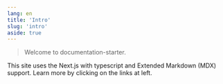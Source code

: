 ```yaml
---
lang: en
title: 'Intro'
slug: 'intro'
aside: true
---
```


> Welcome to documentation-starter.

This site uses the Next.js with typescript and Extended Markdown (MDX) support. Learn more by clicking on the links at left.
